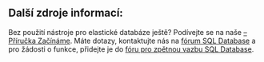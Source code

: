 ## <a name="additional-resources"></a>Další zdroje informací:
Bez použití nástroje pro elastické databáze ještě? Podívejte se na naše [– Příručka Začínáme](../articles/sql-database/sql-database-elastic-scale-get-started.md).  Máte dotazy, kontaktujte nás na [fórum SQL Database](https://social.msdn.microsoft.com/forums/azure/home?forum=ssdsgetstarted) a pro žádosti o funkce, přidejte je do [fóru pro zpětnou vazbu SQL Database](https://feedback.azure.com/forums/217321-sql-database/).
